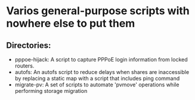 # Varios general-purpose scripts with nowhere else to put them
## Directories:
- pppoe-hijack: A script to capture PPPoE login information from locked routers.
- autofs: An autofs script to reduce delays when shares are inaccessible by replacing a static map with a script that includes ping command
- migrate-pv: A set of scripts to automate 'pvmove' operations while performing storage migration
